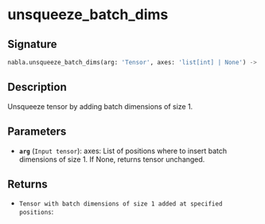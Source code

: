 # unsqueeze_batch_dims

## Signature

```python
nabla.unsqueeze_batch_dims(arg: 'Tensor', axes: 'list[int] | None') -> 'Tensor'
```

## Description

Unsqueeze tensor by adding batch dimensions of size 1.

## Parameters

- **`arg`** (`Input tensor`): axes: List of positions where to insert batch dimensions of size 1. If None, returns tensor unchanged.

## Returns

- `Tensor with batch dimensions of size 1 added at specified positions`: 
